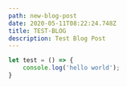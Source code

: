 ```yaml
---
path: new-blog-post
date: 2020-05-11T08:22:24.748Z
title: TEST-BLOG
description: Test Blog Post
---
```

```js
let test = () => {
    console.log('hello world');
}
```
